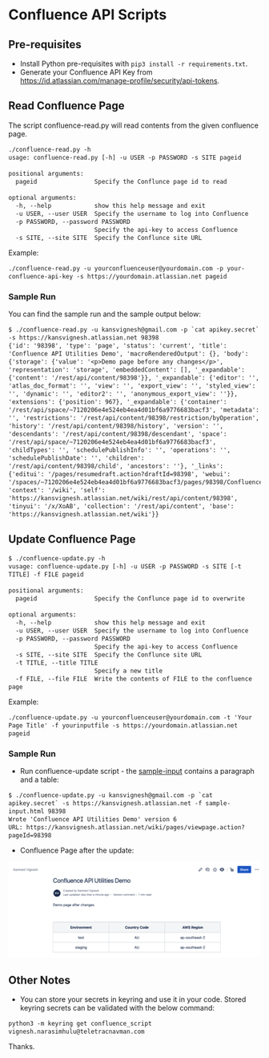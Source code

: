 # Confluence API Scripts
## Pre-requisites

- Install Python pre-requisites with ```pip3 install -r requirements.txt```.
- Generate your Confluence API Key from https://id.atlassian.com/manage-profile/security/api-tokens.

## Read Confluence Page

The script confluence-read.py will read contents from the given confluence page.

```
./confluence-read.py -h
usage: confluence-read.py [-h] -u USER -p PASSWORD -s SITE pageid

positional arguments:
  pageid                Specify the Conflunce page id to read

optional arguments:
  -h, --help            show this help message and exit
  -u USER, --user USER  Specify the username to log into Confluence
  -p PASSWORD, --password PASSWORD
                        Specify the api-key to access Confluence
  -s SITE, --site SITE  Specify the Conflunce site URL
```

Example:
```
./confluence-read.py -u yourconfluenceuser@yourdomain.com -p your-confluence-api-key -s https://yourdomain.atlassian.net pageid
```

### Sample Run

You can find the sample run and the sample output below:
```
$ ./confluence-read.py -u kansvignesh@gmail.com -p `cat apikey.secret` -s https://kansvignesh.atlassian.net 98398
{'id': '98398', 'type': 'page', 'status': 'current', 'title': 'Confluence API Utilities Demo', 'macroRenderedOutput': {}, 'body': {'storage': {'value': '<p>Demo page before any changes</p>', 'representation': 'storage', 'embeddedContent': [], '_expandable': {'content': '/rest/api/content/98398'}}, '_expandable': {'editor': '', 'atlas_doc_format': '', 'view': '', 'export_view': '', 'styled_view': '', 'dynamic': '', 'editor2': '', 'anonymous_export_view': ''}}, 'extensions': {'position': 967}, '_expandable': {'container': '/rest/api/space/~7120206e4e524eb4ea4d01bf6a9776683bacf3', 'metadata': '', 'restrictions': '/rest/api/content/98398/restriction/byOperation', 'history': '/rest/api/content/98398/history', 'version': '', 'descendants': '/rest/api/content/98398/descendant', 'space': '/rest/api/space/~7120206e4e524eb4ea4d01bf6a9776683bacf3', 'childTypes': '', 'schedulePublishInfo': '', 'operations': '', 'schedulePublishDate': '', 'children': '/rest/api/content/98398/child', 'ancestors': ''}, '_links': {'editui': '/pages/resumedraft.action?draftId=98398', 'webui': '/spaces/~7120206e4e524eb4ea4d01bf6a9776683bacf3/pages/98398/Confluence+API+Utilities+Demo', 'context': '/wiki', 'self': 'https://kansvignesh.atlassian.net/wiki/rest/api/content/98398', 'tinyui': '/x/XoAB', 'collection': '/rest/api/content', 'base': 'https://kansvignesh.atlassian.net/wiki'}}
```

## Update Confluence Page

```
$ ./confluence-update.py -h
vusage: confluence-update.py [-h] -u USER -p PASSWORD -s SITE [-t TITLE] -f FILE pageid

positional arguments:
  pageid                Specify the Conflunce page id to overwrite

optional arguments:
  -h, --help            show this help message and exit
  -u USER, --user USER  Specify the username to log into Confluence
  -p PASSWORD, --password PASSWORD
                        Specify the api-key to access Confluence
  -s SITE, --site SITE  Specify the Conflunce site URL
  -t TITLE, --title TITLE
                        Specify a new title
  -f FILE, --file FILE  Write the contents of FILE to the confluence page
```

Example:
```
./confluence-update.py -u yourconfluenceuser@yourdomain.com -t 'Your Page Title' -f yourinputfile -s https://yourdomain.atlassian.net pageid
```

### Sample Run
- Run confluence-update script - the [sample-input](./sample-input.html) contains a paragraph and a table:
```
$ ./confluence-update.py -u kansvignesh@gmail.com -p `cat apikey.secret` -s https://kansvignesh.atlassian.net -f sample-input.html 98398
Wrote 'Confluence API Utilities Demo' version 6
URL: https://kansvignesh.atlassian.net/wiki/pages/viewpage.action?pageId=98398
```

- Confluence Page after the update:

![plot](./image-confluence-page-updated.png)

## Other Notes
- You can store your secrets in keyring and use it in your code. Stored keyring secrets can be validated with the below command:
```
python3 -m keyring get confluence_script vignesh.narasimhulu@teletracnavman.com
```

Thanks.
